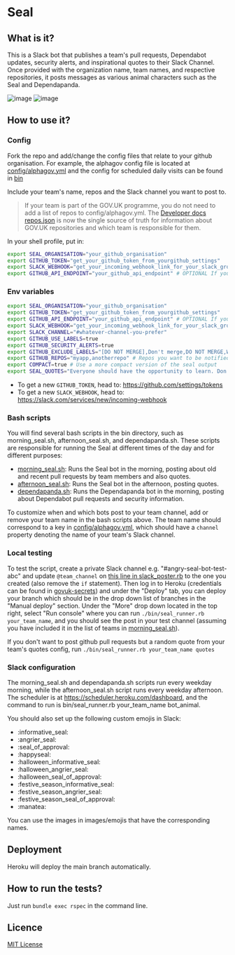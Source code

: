 # Seal

## What is it?

This is a Slack bot that publishes a team's pull requests, Dependabot updates, security alerts, and inspirational quotes to their Slack Channel. Once provided with the organization name, team names, and respective repositories, it posts messages as various animal characters such as the Seal and Dependapanda.

![image](https://github.com/alphagov/seal/blob/main/images/readme/informative.png)
![image](https://github.com/alphagov/seal/blob/main/images/readme/angry.png)

## How to use it?

### Config

Fork the repo and add/change the config files that relate to your github organisation. For example, the alphagov config file is located at [config/alphagov.yml](config/alphagov.yml) and the config for scheduled daily visits can be found in [bin](bin)

Include your team's name, repos and the Slack channel you want to post to.

> If your team is part of the GOV.UK programme, you do not need to add a list of repos to config/alphagov.yml.
> The [Developer docs repos.json](https://docs.publishing.service.gov.uk/repos.json) is now the single source of truth for information about GOV.UK repositories and which team is responsible for them.

In your shell profile, put in:

```sh
export SEAL_ORGANISATION="your_github_organisation"
export GITHUB_TOKEN="get_your_github_token_from_yourgithub_settings"
export SLACK_WEBHOOK="get_your_incoming_webhook_link_for_your_slack_group_channel"
export GITHUB_API_ENDPOINT="your_github_api_endpoint" # OPTIONAL If you are using a Github Enterprise instance
```

### Env variables

```sh
export SEAL_ORGANISATION="your_github_organisation"
export GITHUB_TOKEN="get_your_github_token_from_yourgithub_settings"
export GITHUB_API_ENDPOINT="your_github_api_endpoint" # OPTIONAL If you are using a Github Enterprise instance
export SLACK_WEBHOOK="get_your_incoming_webhook_link_for_your_slack_group_channel"
export SLACK_CHANNEL="#whatever-channel-you-prefer"
export GITHUB_USE_LABELS=true
export GITHUB_SECURITY_ALERTS=true
export GITHUB_EXCLUDE_LABELS="[DO NOT MERGE],Don't merge,DO NOT MERGE,Waiting on factcheck,wip"
export GITHUB_REPOS="myapp,anotherrepo" # Repos you want to be notified about
export COMPACT=true # Use a more compact version of the seal output
export SEAL_QUOTES="Everyone should have the opportunity to learn. Don't be afraid to pick up stories on things you don't understand and ask for help with them.,Try to pair when possible."
```

- To get a new `GITHUB_TOKEN`, head to: https://github.com/settings/tokens
- To get a new `SLACK_WEBHOOK`, head to: https://slack.com/services/new/incoming-webhook

### Bash scripts

You will find several bash scripts in the bin directory, such as morning_seal.sh, afternoon_seal.sh, and dependapanda.sh. These scripts are responsible for running the Seal at different times of the day and for different purposes:

- [morning_seal.sh](https://github.com/alphagov/seal/blob/main/bin/morning_seal.sh): Runs the Seal bot in the morning, posting about old and recent pull requests by team members and also quotes.
- [afternoon_seal.sh](https://github.com/alphagov/seal/blob/main/bin/afternoon_seal.sh): Runs the Seal bot in the afternoon, posting quotes.
- [dependapanda.sh](https://github.com/alphagov/seal/blob/main/bin/dependapanda.sh): Runs the Dependapanda bot in the morning, posting about Dependabot pull requests and security information.

To customize when and which bots post to your team channel, add or remove your team name in the bash scripts above. The team name should correspond to a key in [config/alphagov.yml](https://github.com/alphagov/seal/blob/main/config/alphagov.yml), which should have a `channel` property denoting the name of your team's Slack channel.

### Local testing

To test the script, create a private Slack channel e.g. "#angry-seal-bot-test-abc" and update `@team_channel` on [this line in slack_poster.rb](https://github.com/alphagov/seal/blob/main/lib/slack_poster.rb#L120) to the one you created (also remove the `if` statement).
Then log in to Heroku (credentials can be found in [govuk-secrets](https://github.com/alphagov/govuk-secrets)) and under the "Deploy" tab, you can deploy your branch which should be in the drop down list of branches in the "Manual deploy" section. Under the "More" drop down located in the top right, select "Run console" where you can run `./bin/seal_runner.rb your_team_name`, and you should see the post in your test channel (assuming you have included it in the list of teams in [morning_seal.sh](https://github.com/alphagov/seal/blob/main/bin/morning_seal.sh)).

If you don't want to post github pull requests but a random quote from your team's quotes config, run `./bin/seal_runner.rb your_team_name quotes`

### Slack configuration

The morning_seal.sh and dependapanda.sh scripts run every weekday morning, while the afternoon_seal.sh script runs every weekday afternoon. The scheduler is at https://scheduler.heroku.com/dashboard, and the command to run is bin/seal_runner.rb your_team_name bot_animal.

You should also set up the following custom emojis in Slack:

- :informative_seal:
- :angrier_seal:
- :seal_of_approval:
- :happyseal:
- :halloween_informative_seal:
- :halloween_angrier_seal:
- :halloween_seal_of_approval:
- :festive_season_informative_seal:
- :festive_season_angrier_seal:
- :festive_season_seal_of_approval:
- :manatea:

You can use the images in images/emojis that have the corresponding names.

## Deployment

Heroku will deploy the main branch automatically.

## How to run the tests?

Just run `bundle exec rspec` in the command line.

## Licence

[MIT License](LICENCE)
